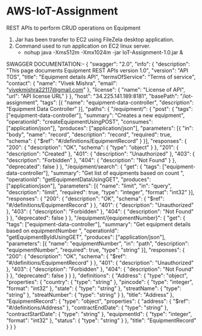 # AWS-IoT-Assignment
REST APIs to perform CRUD operations on Equipment

1. Jar has been transfer to EC2 using FileZela desktop application.
2. Command used to run application on EC2 linux server.
    - nohup java -Xms512m -Xmx1024m -jar IoT-Assignment-1.0.jar &
 
 
 
 SWAGGER DOCUMENTATION:-
 {
	"swagger": "2.0",
	"info": {
		"description": "This page documents Equipment REST APIs version 1.0",
		"version": "API TOS",
		"title": "Equipment details API",
		"termsOfService": "Terms of service",
		"contact": {
			"name": "Vivek Mishra",
			"email": "vivekmishra22117@gmail.com"
		},
		"license": {
			"name": "License of API",
			"url": "API license URL"
		}
	},
	"host": "34.225.141.189:8181",
	"basePath": "/iot-assignment",
	"tags": [{
		"name": "equipment-data-controller",
		"description": "Equipment Data Controller"
	}],
	"paths": {
		"/equipment/": {
			"post": {
				"tags": ["equipment-data-controller"],
				"summary": "Creates a new equipment",
				"operationId": "createEquipmentUsingPOST",
				"consumes": ["application/json"],
				"produces": ["application/json"],
				"parameters": [{
					"in": "body",
					"name": "record",
					"description": "record",
					"required": true,
					"schema": {
						"$ref": "#/definitions/EquipmentRecord"
					}
				}],
				"responses": {
					"200": {
						"description": "OK",
						"schema": {
							"type": "object"
						}
					},
					"201": {
						"description": "Created"
					},
					"401": {
						"description": "Unauthorized"
					},
					"403": {
						"description": "Forbidden"
					},
					"404": {
						"description": "Not Found"
					}
				},
				"deprecated": false
			}
		},
		"/equipment/search": {
			"get": {
				"tags": ["equipment-data-controller"],
				"summary": "Get list of equipments based on count ",
				"operationId": "getEquipmentDataUsingGET",
				"produces": ["application/json"],
				"parameters": [{
					"name": "limit",
					"in": "query",
					"description": "limit",
					"required": true,
					"type": "integer",
					"format": "int32"
				}],
				"responses": {
					"200": {
						"description": "OK",
						"schema": {
							"$ref": "#/definitions/EquipmentRecord"
						}
					},
					"401": {
						"description": "Unauthorized"
					},
					"403": {
						"description": "Forbidden"
					},
					"404": {
						"description": "Not Found"
					}
				},
				"deprecated": false
			}
		},
		"/equipment/{equipmentNumber}": {
			"get": {
				"tags": ["equipment-data-controller"],
				"summary": "Get equipment details based on equipmentNumber ",
				"operationId": "getEquipmentByIdUsingGET",
				"produces": ["application/json"],
				"parameters": [{
					"name": "equipmentNumber",
					"in": "path",
					"description": "equipmentNumber",
					"required": true,
					"type": "string"
				}],
				"responses": {
					"200": {
						"description": "OK",
						"schema": {
							"$ref": "#/definitions/EquipmentRecord"
						}
					},
					"401": {
						"description": "Unauthorized"
					},
					"403": {
						"description": "Forbidden"
					},
					"404": {
						"description": "Not Found"
					}
				},
				"deprecated": false
			}
		}
	},
	"definitions": {
		"Address": {
			"type": "object",
			"properties": {
				"country": {
					"type": "string"
				},
				"pincode": {
					"type": "integer",
					"format": "int32"
				},
				"state": {
					"type": "string"
				},
				"streatName": {
					"type": "string"
				},
				"streatNumber": {
					"type": "string"
				}
			},
			"title": "Address"
		},
		"EquipmentRecord": {
			"type": "object",
			"properties": {
				"address": {
					"$ref": "#/definitions/Address"
				},
				"contractEndDate": {
					"type": "string"
				},
				"contractStartDate": {
					"type": "string"
				},
				"equipmentId": {
					"type": "integer",
					"format": "int32"
				},
				"status": {
					"type": "string"
				}
			},
			"title": "EquipmentRecord"
		}
	}
}
 
